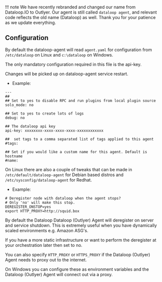 !!! note
    We have recently rebranded and changed our name from Dataloop.IO to Outlyer. Our agent is still called `dataloop agent`, and relevant code reflects the old name (Dataloop) as well. Thank you for your patience as we update everything.

## Configuration


By default the dataloop-agent will read `agent.yaml` for configuration from `/etc/dataloop` on Linux and `c:\dataloop` on Windows.

The only mandatory configuration required in this file is the api-key.

Changes will be picked up on dataloop-agent service restart.

* Example:

```
---
##
## Set to yes to disable RPC and run plugins from local plugin source
solo_mode: no

## Set to yes to create lots of logs
debug: no

## The dataloop api key
api-key: xxxxxxxx-xxxx-xxxx-xxxx-xxxxxxxxxxxx

##  set tags to a comma separated list of tags applied to this agent
#tags:

## Set if you would like a custom name for this agent. Default is hostname
#name:
```

On Linux there are also a couple of tweaks that can be made in `/etc/default/dataloop-agent` for Debian based distros and `/etc/sysconfig/dataloop-agent` for Redhat.

* Example:

```
# Deregister node with dataloop when the agent stops?
# Only 'no' will make this stop.
DEREGISTER_ONSTOP=yes
export HTTP_PROXY=http://squid.box
```

By default the Dataloop Dataloop (Outlyer) Agent will deregister on server and service shutdown. This is extremely useful when you have dynamically scaled environments e.g. Amazon ASG's.

If you have a more static infrastructure or want to perform the deregister at your orchestration later then set to no.

You can also specify `HTTP_PROXY` or `HTTPS_PROXY` if the Dataloop (Outlyer) Agent needs to proxy out to the internet.

On Windows you can configure these as environment variables and the Dataloop (Outlyer) Agent will connect out via a proxy.
